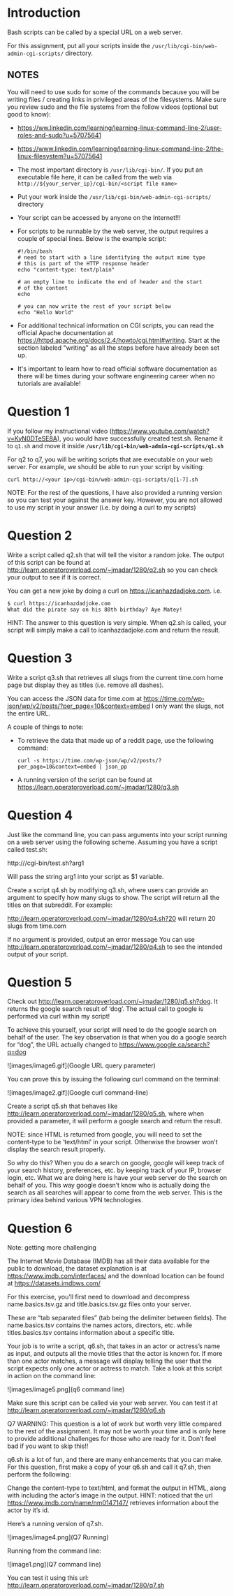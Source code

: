 # Introduction

Bash scripts can be called by a special URL on a web server.

For this assignment, put all your scripts inside
the `/usr/lib/cgi-bin/web-admin-cgi-scripts/` directory.

## NOTES

You will need to use sudo for some of the commands because you will be writing
files / creating links in privileged areas of the filesystems.  Make sure you
review sudo and the file systems from the follow videos (optional but good to
know):

  - https://ww.linkedin.com/learning/learning-linux-command-line-2/user-roles-and-sudo?u=57075641

  - https://www.linkedin.com/learning/learning-linux-command-line-2/the-linux-filesystem?u=57075641

  - The most important directory is `/usr/lib/cgi-bin/`.  If you put an executable file here,
    it can be called from the web via `http://${your_server_ip}/cgi-bin/<script file name>`

  - Put your work inside the `/usr/lib/cgi-bin/web-admin-cgi-scripts/` directory

  - Your script can be accessed by anyone on the Internet!!!
    
  - For scripts to be runnable by the web server, the output requires a couple of special lines.
    Below is the example script:

    ```
    #!/bin/bash
    # need to start with a line identifying the output mime type
    # this is part of the HTTP response header
    echo "content-type: text/plain"

    # an empty line to indicate the end of header and the start
    # of the content
    echo 

    # you can now write the rest of your script below
    echo "Hello World"
    ```
    
  - For additional technical information on CGI scripts, you can read the official
    Apache documentation at  https://httpd.apache.org/docs/2.4/howto/cgi.html#writing.
    Start at the section labeled "writing" as all the steps before have already been set up.

  - It's important to learn how to read official software documentation as there will be
    times during your software engineering career when no tutorials are available!

# Question 1

If you follow my instructional video (https://www.youtube.com/watch?v=KyN0DTeSE8A),
you would have successfully created test.sh.  Rename it to `q1.sh` and move it inside
**`/usr/lib/cgi-bin/web-admin-cgi-scripts/q1.sh`**

For q2 to q7, you will be writing scripts that are executable on your web server.
For example, we should be able to run your script by visiting:

```
curl http://<your ip>/cgi-bin/web-admin-cgi-scripts/q[1-7].sh
```

NOTE:  For the rest of the questions, I have also provided a running version so you can test
your against the answer key.  However, you are not allowed to use my script in your answer
(i.e. by doing a curl to my scripts)

# Question 2

Write a script called q2.sh that will tell the visitor a random joke.  The
output of this script can be found at http://learn.operatoroverload.com/~jmadar/1280/q2.sh
so you can check your output to see if it is correct.

You can get a new joke by doing a curl on https://icanhazdadjoke.com.  i.e.

```
$ curl https://icanhazdadjoke.com
What did the pirate say on his 80th birthday? Aye Matey!
```

HINT: The answer to this question is very simple.  When q2.sh is called, your
script will simply make a call to icanhazdadjoke.com and return the result.  

# Question 3

Write a script q3.sh that retrieves all slugs from the current time.com home page but display they as
titles (i.e. remove all dashes).

You can access the JSON data for time.com at https://time.com/wp-json/wp/v2/posts/?per_page=10&context=embed
I only want the slugs, not the entire URL.

A couple of things to note:

  - To retrieve the data that made up of a reddit page, use the following command:
  
    ```
    curl -s https://time.com/wp-json/wp/v2/posts/?per_page=10&context=embed | json_pp
    ```

  - A running version of the script can be found at
    https://learn.operatoroverload.com/~jmadar/1280/q3.sh

# Question 4

Just like the command line, you can pass arguments into your script running on a web
server using the following scheme.  Assuming you have a script called test.sh:

http://<your ip>/cgi-bin/test.sh?arg1

Will pass the string arg1 into your script as $1 variable.

Create a script q4.sh by modifying q3.sh, where users can provide an argument to
specify how many slugs to show. The script will return all the titles on that
subreddit.  For example:

http://learn.operatoroverload.com/~jmadar/1280/q4.sh?20 will return 20 slugs from time.com

If no argument is provided, output an error message 
You can use http://learn.operatoroverload.com/~jmadar/1280/q4.sh to see the
intended output of your script.

# Question 5

Check out http://learn.operatoroverload.com/~jmadar/1280/q5.sh?dog.  It returns the
google search result of ‘dog’.  The actual call to google is performed via curl
within my script! 

To achieve this yourself, your script will need to do the google search on
behalf of the user. The key observation is that when you do a google search for “dog”,
the URL actually changed to  https://www.google.ca/search?q=dog 

![images/image6.gif](Google URL query parameter) 

You can prove this by issuing the following curl command on the terminal:

![images/image2.gif](Google curl command-line)

Create a script q5.sh that behaves like
http://learn.operatoroverload.com/~jmadar/1280/q5.sh, where when provided a
parameter, it will perform a google search and return the result.

NOTE: since HTML is returned from google, you will need to set the content-type
to be ‘text/html’ in your script.  Otherwise the browser won’t display the
search result properly.

So why do this?  When you do a search on google, google will keep track of your
search history, preferences, etc. by keeping track of your IP, browser login, etc.
What we are doing here is have your web server do the search on behalf of you.
This way google doesn’t know who is actually doing the search as all searches will
appear to come from the web server.  This is the primary idea behind various
VPN technologies.

# Question 6

Note: getting more challenging

The Internet Movie Database (IMDB) has all their data available for the public
to download, the dataset explanation is at https://www.imdb.com/interfaces/ and
the download location can be found at https://datasets.imdbws.com/ 

For this exercise, you’ll first need to download and decompress
name.basics.tsv.gz and title.basics.tsv.gz files onto your server.

These are “tab separated files” (tab being the delimiter between fields).
The name.basics.tsv contains the names actors, directors, etc. while
titles.basics.tsv contains information about a specific title.

Your job is to write a script, q6.sh, that takes in an actor or actress’s name
as input, and outputs all the movie titles that the actor is known for.  If
more than one actor matches, a message will display telling the user that the
script expects only one actor or actress to match.  Take a look at this script
in action on the command line:

![images/image5.png](q6 command line)

Make sure this script can be called via your web server.  You can test it at
http://learn.operatoroverload.com/~jmadar/1280/q6.sh

Q7
WARNING:  This question is a lot of work but worth very little compared to the rest
of the assignment.  It may not be worth your time and is only here to provide additional
challenges for those who are ready for it.  Don’t feel bad if you want to skip this!!

q6.sh is a lot of fun, and there are many enhancements that you can make.  For this
question, first make a copy of your q6.sh and call it q7.sh, then perform the following:

Change the content-type to text/html, and format the output
in HTML, along with including the actor’s image in the output.  HINT: noticed that the url
https://www.imdb.com/name/nm0147147/ retrieves information about the actor by it’s id.

Here’s a running version of q7.sh.

![images/image4.png](Q7 Running)

Running from the command line:

![image1.png](Q7 command line)

You can test it using this url: http://learn.operatoroverload.com/~jmadar/1280/q7.sh 






